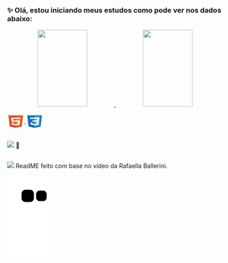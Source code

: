### ✨ Olá, estou iniciando meus estudos como pode ver nos dados abaixo:
<div align="center">
  <a href="https://github.com/Orleth">
<!-- <img height="180cm" width="48%" src="https://github-readme-stats.vercel.app/api?username=Orleth&show_icons=true&bg_color=bddfff&border_color=7fdbca&title_color=2f97c1&icon_color=2f97c1&text_color=a277ff&include_all_commits=true&count_private=true"/>
    <img height="180cm" width="50%" src="https://github-readme-stats.vercel.app/api/top-langs/?username=Orleth&layout=compact&langs_count=7&bg_color=bddfff&border_color=7fdbca&title_color=2f97c1&icon_color=2f97c1&text_color=a277ff"/>
    Tema NightOwl com fundo Cobalt que customizei e gostei muito também. -->
 <img height="180cm" width="48%" src="https://github-readme-stats.vercel.app/api?username=Orleth&show_icons=true&bg_color=193549&title_color=c792ea&icon_color=ffeb95&text_color=7fdbca&include_all_commits=true&count_private=true"/> 
  <img height="180cm" width="48%" src="https://github-readme-stats.vercel.app/api/top-langs/?username=Orleth&layout=compact&langs_count=7&bg_color=193549&title_color=c792ea&icon_color=ffeb95&text_color=7fdbca"/>
</div>
<div style="display: inline_block"><br>
  <img align="center" alt="Rafa-HTML" height="30" width="40" src="https://raw.githubusercontent.com/devicons/devicon/master/icons/html5/html5-original.svg">
  <img align="center" alt="Rafa-CSS" height="30" width="40" src="https://raw.githubusercontent.com/devicons/devicon/master/icons/css3/css3-original.svg">
</div>
  
  ##
 
<div> 
  <a href="https://br.linkedin.com/in/orlethnunes" target="_blank"><img src="https://img.shields.io/badge/-LinkedIn-%230077B5?style=for-the-badge&logo=linkedin&logoColor=white" target="_blank"></a> 🎈
  
  ##
  <a href="https://www.youtube.com/watch?v=TsaLQAetPLU" target="_blank"><img src="https://img.shields.io/badge/YouTube-FF0000?style=for-the-badge&logo=youtube&logoColor=white" target="_blank"></a> 
  ReadME feito com base no vídeo da Rafaella Ballerini.
 
  ![Snake animation](https://github.com/Orleth/Orleth/blob/output/github-contribution-grid-snake.svg)
 
</div>




<!--
**Orleth/Orleth** is a ✨ _special_ ✨ repository because its `README.md` (this file) appears on your GitHub profile.

Here are some ideas to get you started:

- 🔭 I’m currently working on ...
- 🌱 I’m currently learning ...
- 👯 I’m looking to collaborate on ...
- 🤔 I’m looking for help with ...
- 💬 Ask me about ...
- 📫 How to reach me: ...
- 😄 Pronouns: ...
- ⚡ Fun fact: ...
-->
